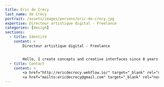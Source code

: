 ```yaml
---
title: Eric de Crécy
last_name: de Crécy
portrait: /assets/images/persons/eric-de-crecy.jpg
expertise: Directeur artistique digital - Freelance
categories: [design]
sections:
  - title: Identité
    content: >
        Directeur artistique digital - Freelance


        Hello, I create concepts and creative interfaces since 8 years. I am now looking for new experiences. Feel free to contact me.
  - title: Contact
    content: >
        <a href="http://ericdecrecy.webflow.io/" target="_blank" rel="noreferrer">Site</a> –
        <a href="mailto:ericdecrecy@gmail.com" target="_blank" rel="noreferrer">Mail</a>
---
```

